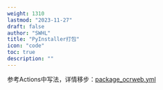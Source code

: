 ```yaml
---
weight: 1310
lastmod: "2023-11-27"
draft: false
author: "SWHL"
title: "PyInstaller打包"
icon: "code"
toc: true
description: ""
---
```


参考Actions中写法，详情移步：[package_ocrweb.yml](https://github.com/RapidAI/RapidOCR/blob/2417a22be8a2f830f58c405c5f9d3d4f1fc1ed1e/.github/workflows/package_ocrweb.yml)


<script src="https://giscus.app/client.js"
        data-repo="RapidAI/RapidOCRDocs"
        data-repo-id="R_kgDOKS1JHQ"
        data-category="Q&A"
        data-category-id="DIC_kwDOKS1JHc4Ce5E0"
        data-mapping="title"
        data-strict="0"
        data-reactions-enabled="1"
        data-emit-metadata="0"
        data-input-position="top"
        data-theme="preferred_color_scheme"
        data-lang="zh-CN"
        data-loading="lazy"
        crossorigin="anonymous"
        async>
</script>